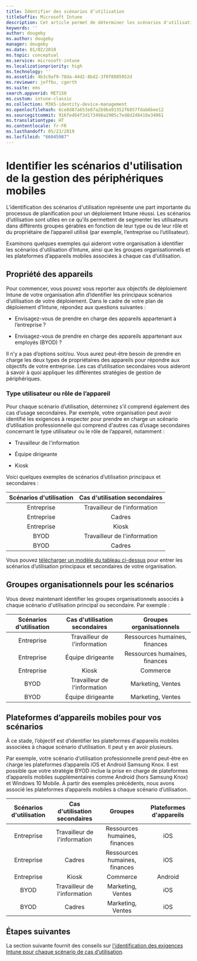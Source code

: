 ```yaml
---
title: Identifier des scénarios d’utilisation
titleSuffix: Microsoft Intune
description: Cet article permet de déterminer les scénarios d'utilisation principaux et secondaires d’Intune dans le cadre d’une implémentation Microsoft Intune exclusivement cloud.
keywords: ''
author: dougeby
ms.author: dougeby
manager: dougeby
ms.date: 01/02/2018
ms.topic: conceptual
ms.service: microsoft-intune
ms.localizationpriority: high
ms.technology: ''
ms.assetid: 4b3c9af9-78da-44d2-8bd2-3f0f8885952d
ms.reviewer: jeffbu, cgerth
ms.suite: ems
search.appverid: MET150
ms.custom: intune-classic
ms.collection: M365-identity-device-management
ms.openlocfilehash: 6ce8d87a653e87a2b9ba91552f6857fdab6bee12
ms.sourcegitcommit: 916fed64f3d173498a2905c7ed8d2d6416e34061
ms.translationtype: HT
ms.contentlocale: fr-FR
ms.lasthandoff: 05/23/2019
ms.locfileid: "66045987"
---
```

# <a name="identify-mobile-device-management-use-case-scenarios"></a>Identifier les scénarios d'utilisation de la gestion des périphériques mobiles

L’identification des scénarios d'utilisation représente une part importante du processus de planification pour un déploiement Intune réussi. Les scénarios d’utilisation sont utiles en ce qu’ils permettent de segmenter les utilisateurs dans différents groupes gérables en fonction de leur type ou de leur rôle et du propriétaire de l’appareil utilisé (par exemple, l’entreprise ou l’utilisateur).

Examinons quelques exemples qui aideront votre organisation à identifier les scénarios d'utilisation d’Intune, ainsi que les groupes organisationnels et les plateformes d’appareils mobiles associées à chaque cas d’utilisation.

## <a name="device-ownership"></a>Propriété des appareils
Pour commencer, vous pouvez vous reporter aux objectifs de déploiement Intune de votre organisation afin d’identifier les principaux scénarios d’utilisation de votre déploiement. Dans le cadre de votre plan de déploiement d’Intune, répondez aux questions suivantes :

-   Envisagez-vous de prendre en charge des appareils appartenant à l’entreprise ?

-   Envisagez-vous de prendre en charge des appareils appartenant aux employés (BYOD) ?

Il n’y a pas d’options soit/ou. Vous aurez peut-être besoin de prendre en charge les deux types de propriétaires des appareils pour répondre aux objectifs de votre entreprise. Les cas d’utilisation secondaires vous aideront à savoir à quoi appliquer les différentes stratégies de gestion de périphériques.

### <a name="user-type-or-device-role"></a>Type utilisateur ou rôle de l’appareil

Pour chaque scénario d’utilisation, déterminez s’il comprend également des cas d’usage secondaires. Par exemple, votre organisation peut avoir identifié les exigences à respecter pour prendre en charge un scénario d’utilisation professionnelle qui comprend d'autres cas d’usage secondaires concernant le type utilisateur ou le rôle de l’appareil, notamment :

-   Travailleur de l'information

-   Équipe dirigeante

-   Kiosk

Voici quelques exemples de scénarios d’utilisation principaux et secondaires :

| **Scénarios d'utilisation** | **Cas d'utilisation secondaires** |
|:---:|:---:|
| Entreprise | Travailleur de l'information |              
| Entreprise | Cadres |           
| Entreprise | Kiosk |
| BYOD | Travailleur de l'information |           
| BYOD | Cadres |

Vous pouvez [télécharger un modèle du tableau ci-dessus](https://gallery.technet.microsoft.com/Intune-deployment-planning-fae156c2?redir=0) pour entrer les scénarios d’utilisation principaux et secondaires de votre organisation.

## <a name="organizational-groups-for-your-scenarios"></a>Groupes organisationnels pour les scénarios

Vous devez maintenant identifier les groupes organisationnels associés à chaque scénario d'utilisation principal ou secondaire. Par exemple :

| **Scénarios d'utilisation** | **Cas d'utilisation secondaires** | **Groupes organisationnels** |
|:---:|:---:|:---:|
| Entreprise | Travailleur de l'information | Ressources humaines, finances |               
| Entreprise | Équipe dirigeante | Ressources humaines, finances |            
| Entreprise | Kiosk | Commerce |
| BYOD | Travailleur de l'information | Marketing, Ventes |            
| BYOD | Équipe dirigeante | Marketing, Ventes |


## <a name="mobile-device-platforms-for-your-scenarios"></a>Plateformes d’appareils mobiles pour vos scénarios

À ce stade, l’objectif est d’identifier les plateformes d'appareils mobiles associées à chaque scénario d’utilisation. Il peut y en avoir plusieurs.

Par exemple, votre scénario d’utilisation professionnelle prend peut-être en charge les plateformes d’appareils iOS et Android Samsung Knox. Il est possible que votre stratégie BYOD inclue la prise en charge de plateformes d’appareils mobiles supplémentaires comme Android (hors Samsung Knox) et Windows 10 Mobile. À partir des exemples précédents, nous avons associé les plateformes d’appareils mobiles à chaque scénario d’utilisation.

| **Scénarios d'utilisation** | **Cas d'utilisation secondaires** | **Groupes** | **Plateformes d'appareils** |   
|:---:|:---:|:---:|:---:|
| Entreprise | Travailleur de l'information | Ressources humaines, finances | iOS |                                                           
| Entreprise | Cadres | Ressources humaines, finances | iOS |                                                           
| Entreprise | Kiosk | Commerce | Android |
| BYOD | Travailleur de l'information | Marketing, Ventes | iOS |                                                           
| BYOD | Cadres | Marketing, Ventes | iOS |

## <a name="next-steps"></a>Étapes suivantes

La section suivante fournit des conseils sur [l'identification des exigences Intune pour chaque scénario de cas d’utilisation](planning-guide-requirements.md).
